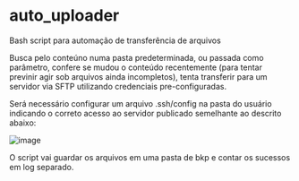 # auto_uploader
Bash script para automação de transferência de arquivos

Busca pelo conteúno numa pasta predeterminada, ou passada como parâmetro, confere se mudou o conteúdo recentemente (para tentar previnir agir sob arquivos ainda incompletos), tenta transferir para um servidor via SFTP utilizando credenciais pre-configuradas.

Será necessário configurar um arquivo .ssh/config na pasta do usuário indicando o correto acesso ao servidor publicado semelhante ao descrito abaixo:

![image](https://github.com/FabioLeitao/auto_uploader/assets/1284395/26d8f445-5237-4cce-a248-b021ffe937e6)

O script vai guardar os arquivos em uma pasta de bkp e contar os sucessos em log separado.
